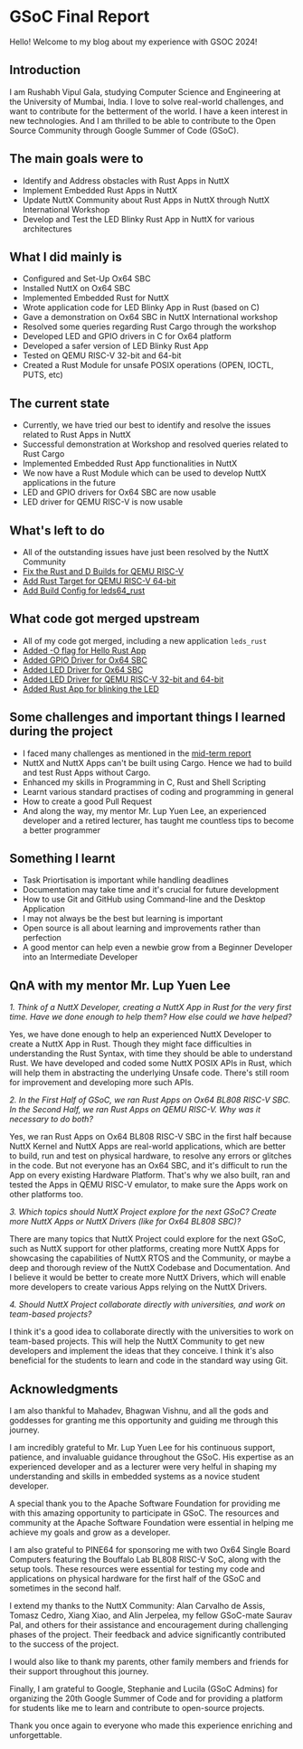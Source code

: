 # GSoC Final Report

Hello! Welcome to my blog about my experience with GSOC 2024!

## Introduction
I am Rushabh Vipul Gala, studying Computer Science and Engineering at the University of Mumbai, India. I love to solve real-world challenges, and want to contribute for the betterment of the world. I have a keen interest in new technologies. And I am thrilled to be able to contribute to the Open Source Community through Google Summer of Code (GSoC).

## The main goals were to
- Identify and Address obstacles with Rust Apps in NuttX
- Implement Embedded Rust Apps in NuttX
- Update NuttX Community about Rust Apps in NuttX through NuttX International Workshop
- Develop and Test the LED Blinky Rust App in NuttX for various architectures

## What I did mainly is
- Configured and Set-Up Ox64 SBC
- Installed NuttX on Ox64 SBC
- Implemented Embedded Rust for NuttX
- Wrote application code for LED Blinky App in Rust (based on C)
- Gave a demonstration on Ox64 SBC in NuttX International workshop
- Resolved some queries regarding Rust Cargo through the workshop
- Developed LED and GPIO drivers in C for Ox64 platform
- Developed a safer version of LED Blinky Rust App
- Tested on QEMU RISC-V 32-bit and 64-bit
- Created a Rust Module for unsafe POSIX operations (OPEN, IOCTL, PUTS, etc)  

## The current state
- Currently, we have tried our best to identify and resolve the issues related to Rust Apps in NuttX
- Successful demonstration at Workshop and resolved queries related to Rust Cargo
- Implemented Embedded Rust App functionalities in NuttX 
- We now have a Rust Module which can be used to develop NuttX applications in the future
- LED and GPIO drivers for Ox64 SBC are now usable
- LED driver for QEMU RISC-V is now usable

## What's left to do
- All of the outstanding issues have just been resolved by the NuttX Community
- [Fix the Rust and D Builds for QEMU RISC-V](https://github.com/apache/nuttx/pull/12854)
- [Add Rust Target for QEMU RISC-V 64-bit](https://github.com/apache/nuttx/pull/12858)
- [Add Build Config for leds64_rust](https://github.com/apache/nuttx/pull/12862)

## What code got merged upstream
- All of my code got merged, including a new application `leds_rust`
- [Added -O flag for Hello Rust App](https://github.com/apache/nuttx-apps/pull/2333)
- [Added GPIO Driver for Ox64 SBC](https://github.com/apache/nuttx/pull/12571)
- [Added LED Driver for Ox64 SBC](https://github.com/apache/nuttx/pull/12614)
- [Added LED Driver for QEMU RISC-V 32-bit and 64-bit](https://github.com/apache/nuttx/pull/12762)
- [Added Rust App for blinking the LED](https://github.com/apache/nuttx-apps/pull/2462)

## Some challenges and important things I learned during the project
- I faced many challenges as mentioned in the [mid-term report](https://github.com/rushabhvg/rushabhvg.github.io/blob/master/articles/mid_term_blog_post.md)
- NuttX and NuttX Apps can't be built using Cargo. Hence we had to build and test Rust Apps without Cargo.
- Enhanced my skills in Programming in C, Rust and Shell Scripting
- Learnt various standard practises of coding and programming in general
- How to create a good Pull Request
- And along the way, my mentor Mr. Lup Yuen Lee, an experienced developer and a retired lecturer, has taught me countless tips to become a better programmer

## Something I learnt
- Task Priortisation is important while handling deadlines
- Documentation may take time and it's crucial for future development
- How to use Git and GitHub using Command-line and the Desktop Application
- I may not always be the best but learning is important
- Open source is all about learning and improvements rather than perfection
- A good mentor can help even a newbie grow from a Beginner Developer into an Intermediate Developer

## QnA with my mentor Mr. Lup Yuen Lee
_1. Think of a NuttX Developer, creating a NuttX App in Rust for the very first time. Have we done enough to help them? How else could we have helped?_

Yes, we have done enough to help an experienced NuttX Developer to create a NuttX App in Rust. Though they might face difficulties in understanding the Rust Syntax, with time they should be able to understand Rust. We have developed and coded some NuttX POSIX APIs in Rust, which will help them in abstracting the underlying Unsafe code. There's still room for improvement and developing more such APIs.

_2. In the First Half of GSoC, we ran Rust Apps on Ox64 BL808 RISC-V SBC. In the Second Half, we ran Rust Apps on QEMU RISC-V. Why was it necessary to do both?_

Yes, we ran Rust Apps on Ox64 BL808 RISC-V SBC in the first half because NuttX Kernel and NuttX Apps are real-world applications, which are better to build, run and test on physical hardware, to resolve any errors or glitches in the code. But not everyone has an Ox64 SBC, and it's difficult to run the App on every existing Hardware Platform. That's why we also built, ran and tested the Apps in QEMU RISC-V emulator, to make sure the Apps work on other platforms too.

_3. Which topics should NuttX Project explore for the next GSoC? Create more NuttX Apps or NuttX Drivers (like for Ox64 BL808 SBC)?_

There are many topics that NuttX Project could explore for the next GSoC, such as NuttX support for other platforms, creating more NuttX Apps for showcasing the capabilities of NuttX RTOS and the Community, or maybe a deep and thorough review of the NuttX Codebase and Documentation. And I believe it would be better to create more NuttX Drivers, which will enable more developers to create various Apps relying on the NuttX Drivers.

_4. Should NuttX Project collaborate directly with universities, and work on team-based projects?_

I think it's a good idea to collaborate directly with the universities to work on team-based projects. This will help the NuttX Community to get new developers and implement the ideas that they conceive. I think it's also beneficial for the students to learn and code in the standard way using Git.

## Acknowledgments

I am also thankful to Mahadev, Bhagwan Vishnu, and all the gods and goddesses for granting me this opportunity and guiding me through this journey.

I am incredibly grateful to Mr. Lup Yuen Lee for his continuous support, patience, and invaluable guidance throughout the GSoC. His expertise as an experienced developer and as a lecturer were very helful in shaping my understanding and skills in embedded systems as a novice student developer.

A special thank you to the Apache Software Foundation for providing me with this amazing opportunity to participate in GSoC. The resources and community at the Apache Software Foundation were essential in helping me achieve my goals and grow as a developer.

I am also grateful to PINE64 for sponsoring me with two Ox64 Single Board Computers featuring the Bouffalo Lab BL808 RISC-V SoC, along with the setup tools. These resources were essential for testing my code and applications on physical hardware for the first half of the GSoC and sometimes in the second half.

I extend my thanks to the NuttX Community: Alan Carvalho de Assis, Tomasz Cedro, Xiang Xiao, and Alin Jerpelea,
my fellow GSoC-mate Saurav Pal, and others for their assistance and encouragement during challenging phases of the project. Their feedback and advice significantly contributed to the success of the project.

I would also like to thank my parents, other family members and friends for their support throughout this journey.

Finally, I am grateful to Google, Stephanie and Lucila (GSoC Admins) for organizing the 20th Google Summer of Code and for providing a platform for students like me to learn and contribute to open-source projects.

Thank you once again to everyone who made this experience enriching and unforgettable.

